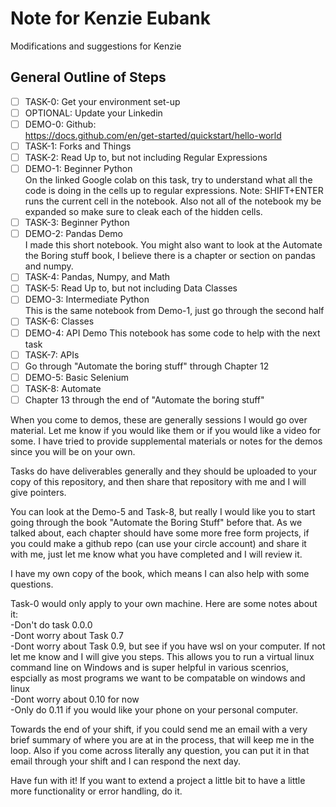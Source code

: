 # Note for Kenzie Eubank

Modifications and suggestions for Kenzie

## General Outline of Steps

- [ ] TASK-0: Get your environment set-up  
- [ ] OPTIONAL: Update your Linkedin
- [ ] DEMO-0: Github:  
  https://docs.github.com/en/get-started/quickstart/hello-world
- [ ] TASK-1: Forks and Things   
- [ ] TASK-2: Read Up to, but not including Regular Expressions   
- [ ] DEMO-1: Beginner Python  
  On the linked Google colab on this task, try to understand what all the code is doing in the cells up to regular expressions. Note: SHIFT+ENTER runs the current cell in the notebook. Also not all of the notebook my be expanded so make sure to cleak each of the hidden cells.
- [ ] TASK-3: Beginner Python   
- [ ] DEMO-2: Pandas Demo  
  I made this short notebook. You might also want to look at the Automate the Boring stuff book, I believe there is a chapter or section on pandas and numpy. 
- [ ] TASK-4: Pandas, Numpy, and Math   
- [ ] TASK-5: Read Up to, but not including Data Classes   
- [ ] DEMO-3: Intermediate Python   
  This is the same notebook from Demo-1, just go through the second half
- [ ] TASK-6: Classes    
- [ ] DEMO-4: API Demo
  This notebook has some code to help with the next task
- [ ] TASK-7: APIs   
- [ ] Go through "Automate the boring stuff" through Chapter 12
- [ ] DEMO-5: Basic Selenium   
- [ ] TASK-8: Automate   
- [ ] Chapter 13 through the end of "Automate the boring stuff"
 
When you come to demos, these are generally sessions I would go over material. Let me know if you would like them or if you would like a video for some. I have tried to provide supplemental materials or notes for the demos since you will be on your own.

Tasks do have deliverables generally and they should be uploaded to your copy of this repository, and then share that repository with me and I will give pointers.

You can look at the Demo-5 and Task-8, but really I would like you to start going through the book "Automate the Boring Stuff" before that. As we talked about, each chapter should have some more free form projects, if you could make a github repo (can use your circle account) and share it with me, just let me know what you have completed and I will review it.

I have my own copy of the book, which means I can also help with some questions.

Task-0 would only apply to your own machine. Here are some notes about it:    
  -Don't do task 0.0.0   
  -Dont worry about Task 0.7   
  -Dont worry about Task 0.9, but see if you have wsl on your computer. If not let me know and I will give you steps. This allows you to run a virtual linux command line on Windows and is super helpful in various scenrios, espcially as most programs we want to be compatable on windows and linux  
  -Dont worry about 0.10 for now  
  -Only do 0.11 if you would like your phone on your personal computer.   

Towards the end of your shift, if you could send me an email with a very brief summary of where you are at in the process, that will keep me in the loop. Also if you come across literally any question, you can put it in that email through your shift and I can respond the next day. 

Have fun with it! If you want to extend a project a little bit to have a little more functionality or error handling, do it.



